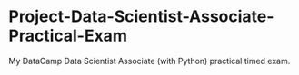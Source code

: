 # Project-Data-Scientist-Associate-Practical-Exam
My DataCamp Data Scientist Associate (with Python) practical timed exam.
